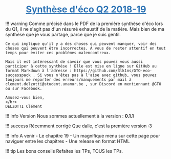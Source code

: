 <style>
    /**
        *{
            color : black;
            font-family : Arial;
        }
        
        body
        {
            background-color : white;
        }
        **/
        
        /** Title style **/
    
        h1
        {
            text-align : center;
        }
    
    
        h1, h2, h3
        {
            color : #2e74b5;
            text-decoration : underline;
        }
    
        h4, h5, h6
        {
            color : #3f6d94;
            text-decoration : bold;
        }
    
        /** Table formating **/
        
        table{
          margin-top : 1%;
          margin-bottom: 1%;
          border : 2px solid black;
        }

        .table_red{
            border : 3px solid red;
        }
    
        .table_show{
            width: 90%;
            border: 2px solid black;
            padding : 5%;
            border-radius: 10px 10px 10px;
        }
    
        .table_show tr td
        {
            width: 40%;
            height : auto;
        }
    
        /** Block effects **/
    
        .center_block
        {
            display: block;
            margin-left: auto;
            margin-right: auto;
            width: 60%;
        }
    
        .red_block
        {
            background-color : red;
        }
    
        .blue_block
        {
            background-color : blue;
        }
    
        .green_block
        {
            background-color : green;
        }
    
        .salmon_block
        {
            background-color : salmon;
        }
    
    
        /** line effect **/
    
        .center_line
        {
            text-align: center;
        }
    
        .red_line
        {
            color : red;
        }
    
        .blue_line
        {
            color : blue;
        }
    
        .green_line
        {
            color : green;
        }
    
        .salmon_line
        {
            color : salmon;
        }
    
        .bold
        {
          font-weight : bold;
        }
    
        .underline
        {
          text-decoration : underline;
        }
    
        /** Global list effects **/
    
        ul, li
        {
          margin-left : 2%;
        }
    
        /** ul list decoration **/
    
        ul
        {
          list-style-type: disc;
        }
    
        ul li ul
        {
          list-style-type: circle;
        }
    
        ul li ul li ul
        {
          list-style-type: square;
        }
    
        ul li ul li ul li ul
        {
          list-style-type: lower-latin;
        }
    
        ul li ul li ul li ul li ul
        {
          list-style-type: decimal;
        }
    
        /** ol list decoration **/
    
        ol
        {
          list-style-type: decimal;
        }
    
        ol li ol
        {
          list-style-type: upper-alpha;
        }
    
        ol li ol li ol
        {
          list-style-type: lower-alpha;
        }
    
        ol li ol li ol li ol
        {
          list-style-type: upper-roman;
        }
    
        ol li ol li ol li ol li ol
        {
          list-style-type: lower-roman;
        }
</style>

# Synthèse d'éco Q2 2018-19

!!! warning
    Comme précisé dans le PDF de la première synthèse d'éco lors du Q1, il ne s'agit pas d'un résumé exhaustif de la matière. Mais bien de ma synthèse que je vous partage, parce que je suis gentil.

    Ce qui implique qu'il y a des choses qui peuvent manquer, voir des choses qui peuvent être incorrectes. A vous de rester attentif en tout temps pour éviter ces problèmes malencontreux.

    Mais il est intéressant de savoir que vous pouvez vous aussi participer à cette synthèse ! Elle est mise en ligne sur GitHub au format Markdown à l'adresse : https://github.com/3lk1ns/GTO-eco-successpack . Si vous n'êtes pas à l'aise avec github, vous pouvez toujours me reporter des erreurs/manquements par mail à clement.delzotti@student.unamur.be , sur Discord en mentionnant @GTO ou sur Facebook.

    Amusez-vous bien,
    </br>
    DELZOTTI Clément

!!! info Version
    Nous sommes actuellement à la version : **0.1.1**

!!! success Récemment corrigé
    Que dalle, c'est la première version :3

!!! info A venir
    - Le chapitre 19
    - Un magnifique menu sur cette page pour naviguer entre les chapitres
    - Une release en format HTML

!!! tip Les bons conseils
    Refaites les TPs, TOUS les TPs.
